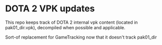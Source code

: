# DOTA 2 VPK updates

This repo keeps track of DOTA 2 internal vpk content (located in pak01_dir.vpk), decompiled when possible and applicable.  

Sort-of replacement for GameTracking now that it doesn't track pak01_dir
